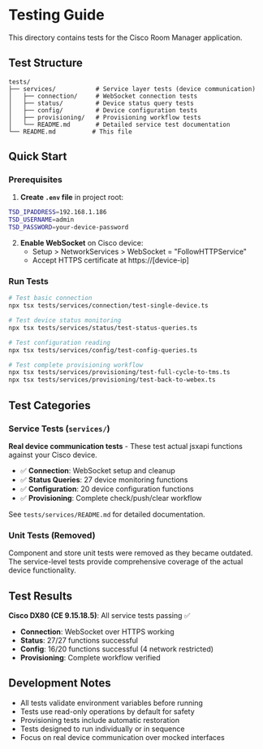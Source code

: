 # Testing Guide

This directory contains tests for the Cisco Room Manager application.

## Test Structure

```
tests/
├── services/           # Service layer tests (device communication)
│   ├── connection/     # WebSocket connection tests
│   ├── status/         # Device status query tests
│   ├── config/         # Device configuration tests
│   ├── provisioning/   # Provisioning workflow tests
│   └── README.md       # Detailed service test documentation
└── README.md          # This file
```

## Quick Start

### Prerequisites

1. **Create `.env` file** in project root:

```bash
TSD_IPADDRESS=192.168.1.186
TSD_USERNAME=admin
TSD_PASSWORD=your-device-password
```

2. **Enable WebSocket** on Cisco device:
   - Setup > NetworkServices > WebSocket = "FollowHTTPService"
   - Accept HTTPS certificate at https://[device-ip]

### Run Tests

```bash
# Test basic connection
npx tsx tests/services/connection/test-single-device.ts

# Test device status monitoring
npx tsx tests/services/status/test-status-queries.ts

# Test configuration reading
npx tsx tests/services/config/test-config-queries.ts

# Test complete provisioning workflow
npx tsx tests/services/provisioning/test-full-cycle-to-tms.ts
npx tsx tests/services/provisioning/test-back-to-webex.ts
```

## Test Categories

### Service Tests (`services/`)

**Real device communication tests** - These test actual jsxapi functions against your Cisco device.

- ✅ **Connection**: WebSocket setup and cleanup
- ✅ **Status Queries**: 27 device monitoring functions
- ✅ **Configuration**: 20 device configuration functions
- ✅ **Provisioning**: Complete check/push/clear workflow

See `tests/services/README.md` for detailed documentation.

### Unit Tests (Removed)

Component and store unit tests were removed as they became outdated. The service-level tests provide comprehensive coverage of the actual device functionality.

## Test Results

**Cisco DX80 (CE 9.15.18.5)**: All service tests passing ✅

- **Connection**: WebSocket over HTTPS working
- **Status**: 27/27 functions successful
- **Config**: 16/20 functions successful (4 network restricted)
- **Provisioning**: Complete workflow verified

## Development Notes

- All tests validate environment variables before running
- Tests use read-only operations by default for safety
- Provisioning tests include automatic restoration
- Tests designed to run individually or in sequence
- Focus on real device communication over mocked interfaces
